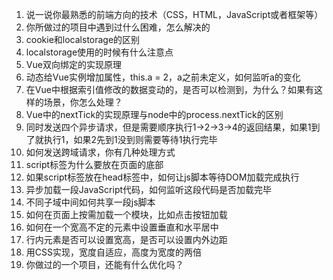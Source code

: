 1. 说一说你最熟悉的前端方向的技术（CSS，HTML，JavaScript或者框架等）
2. 你所做过的项目中遇到过什么困难，怎么解决的
3. cookie和localstorage的区别
4. localstorage使用的时候有什么注意点
5. Vue双向绑定的实现原理
6. 动态给Vue实例增加属性，this.a = 2，a之前未定义，如何监听a的变化
7. 在Vue中根据索引值修改的数据变动的，是否可以检测到，为什么？如果有这样的场景，你怎么处理？
8. Vue中的nextTick的实现原理与node中的process.nextTick的区别
9. 同时发送四个异步请求，但是需要顺序执行1->2->3->4的返回结果，如果1到了就执行1，如果2先到1没到则需要等待1执行完毕
10. 如何发送跨域请求，你有几种处理方式
11. script标签为什么要放在页面的底部
12. 如果script标签放在head标签中，如何让js脚本等待DOM加载完成执行
13. 异步加载一段JavaScript代码，如何监听这段代码是否加载完毕
14. 不同子域中间如何共享一段js脚本
15. 如何在页面上按需加载一个模块，比如点击按钮加载
16. 如何在一个宽高不定的元素中设置垂直和水平居中
17. 行内元素是否可以设置宽高，是否可以设置内外边距
18. 用CSS实现，宽度自适应，高度为宽度的两倍
19. 你做过的一个项目，还能有什么优化吗？